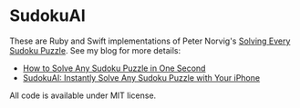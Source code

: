 # SudokuAI

These are Ruby and Swift implementations of Peter Norvig's [Solving Every Sudoku Puzzle](https://norvig.com/sudoku.html). See my blog for more details:

* [How to Solve Any Sudoku Puzzle in One Second](https://bdunagan.com/2022/12/31/how-to-solve-any-sudoku-puzzle-in-one-second/)
* [SudokuAI: Instantly Solve Any Sudoku Puzzle with Your iPhone](https://bdunagan.com/2022/12/31/sudokuai-instantly-solve-any-sudoku-puzzle-with-your-iphone/)

All code is available under MIT license.
